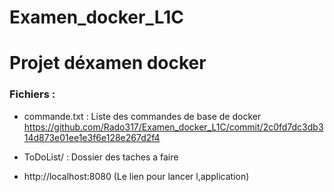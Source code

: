 # Examen_docker_L1C
# Projet déxamen docker
### Fichiers :
- commande.txt : Liste des commandes de base de docker https://github.com/Rado317/Examen_docker_L1C/commit/2c0fd7dc3db314d873e01ee1e3f6e128e267d2f4
- ToDoList/ : Dossier des taches a faire

- http://localhost:8080 (Le lien pour lancer l,application)

